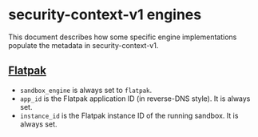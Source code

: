 # security-context-v1 engines

This document describes how some specific engine implementations populate the
metadata in security-context-v1.

## [Flatpak]

* `sandbox_engine` is always set to `flatpak`.
* `app_id` is the Flatpak application ID (in reverse-DNS style). It is always
  set.
* `instance_id` is the Flatpak instance ID of the running sandbox. It is always
  set.

[Flatpak]: https://flatpak.org/
